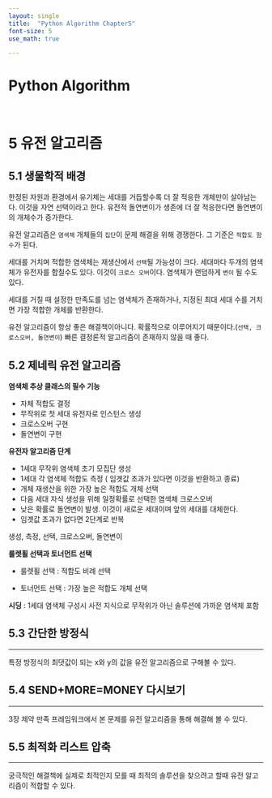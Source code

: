 ```yaml
---
layout: single
title:  "Python Algorithm Chapter5"
font-size: 5
use_math: true

---
```

# Python Algorithm

<br/>





# **5 유전 알고리즘**


## **5.1 생물학적 배경**


한정된 자원과 환경에서 유기체는 세대를 거듭할수록 더 잘 적응한 개체만이 살아남는다. 이것을 자연 선택이라고 한다. 유전적 돌연변이가 생존에 더 잘 적응한다면 돌연변이의 개체수가 증가한다.

유전 알고리즘은 `염색체` 개체들의 `집단`이 문제 해결을 위해 경쟁한다. 그 기준은 `적합도 함수`가 된다.

세대를 거치며 적합한 염색체는 재생산에서 `선택`될 가능성이 크다. 세대마다 두개의 염색체가 유전자를 합칠수도 있다. 이것이 `크로스 오버`이다. 염색체가 랜덤하게 `변이` 될 수도 있다.

세대를 거칠 때 설정한 만족도를 넘는 염색체가 존재하거나, 지정된 최대 세대 수를 거치면 가장 적합한 개체를 반환한다.

유전 알고리즘이 항상 좋은 해결책이아니다. 확률적으로 이루어지기 때문이다.(`선택, 크로스오버, 돌연변이`) 빠른 결정론적 알고리즘이 존재하지 않을 때 좋다.

## **5.2 제네릭 유전 알고리즘**


**염색체 추상 클래스의 필수 기능**
* 자체 적합도 결정
* 무작위로 첫 세대 유전자로 인스턴스 생성
* 크로스오버 구현
* 돌연변이 구현

**유전자 알고리즘 단계**
* 1세대 무작위 염색체 초기 모집단 생성
* 1세대 각 염색체 적합도 측정 ( 임곗값 초과가 있다면 이것을 반환하고 종료)
* 개체 재생산을 위한 가장 높은 적합도 개체 선택
* 다음 세대 자식 생성을 위해 일정확률로 선택한 염색체 크로스오버
* 낮은 확률로 돌연변이 발생. 이것이 새로운 세대이며 앞의 세대를 대체한다.
* 임곗값 초과가 없다면 2단계로 반복

생성, 측정, 선택, 크로스오버, 돌연변이

**룰렛휠 선택과 토너먼트 선택**

* 룰렛휠 선택 : 적합도 비례 선택

* 토너먼트 선택 : 가장 높은 적합도 개체 선택

**시딩** : 1세대 염색체 구성시 사전 지식으로 무작위가 아닌 솔루션에 가까운 염색체 포함

## **5.3 간단한 방정식**
---
특정 방정식의 최댓값이 되는 x와 y의 값을 유전 알고리즘으로 구해볼 수 있다.


## **5.4 SEND+MORE=MONEY 다시보기**
---
3장 제약 만족 프레임워크에서 본 문제를 유전 알고리즘을 통해 해결해 볼 수 있다.


## **5.5 최적화 리스트 압축**
---
궁극적인 해결책에 실제로 최적인지 모를 때 최적의 솔루션을 찾으려고 할때 유전 알고리즘이 적합할 수 있다.


